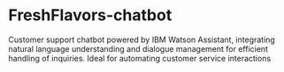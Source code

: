 # FreshFlavors-chatbot
Customer support chatbot powered by IBM Watson Assistant, integrating natural language understanding and dialogue management for efficient handling of inquiries. Ideal for automating customer service interactions

